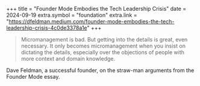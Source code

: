 +++
title = "Founder Mode Embodies the Tech Leadership Crisis"
date = 2024-09-19
extra.symbol = "foundation"
extra.link = "https://dfeldman.medium.com/founder-mode-embodies-the-tech-leadership-crisis-4c0de3378a1e"
+++

> Micromanagement is bad. But getting into the details is great, even necessary. It only becomes micromanagement when you insist on dictating the details, especially over the objections of people with more context and domain knowledge.

Dave Feldman, a successful founder, on the straw-man arguments from the Founder Mode essay.
